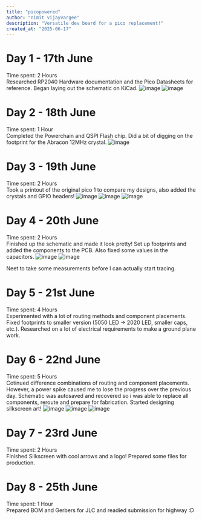 ```yaml
---
title: "picopowered"
author: "nimit vijayvargee"
description: "Versatile dev board for a pico replacement!"
created_at: "2025-06-17"
---
```

# Day 1 - 17th June
Time spent: 2 Hours <br>
Researched RP2040 Hardware documentation and the Pico Datasheets for reference. Began laying out the schematic on KiCad.
![image](https://github.com/user-attachments/assets/4788266f-945b-403b-9a69-79c97bb81893)
![image](https://github.com/user-attachments/assets/030791db-973c-4bcb-bfe3-b2bbb99a299e)

# Day 2 - 18th June
Time spent: 1 Hour <br>
Completed the Powerchain and QSPI Flash chip. Did a bit of digging on the footprint for the Abracon 12MHz crystal.
![image](https://github.com/user-attachments/assets/ed03c018-c5ab-44e9-90f7-2d7493ef7416)

# Day 3 - 19th June
Time spent: 2 Hours <br>
Took a printout of the original pico 1 to compare my designs, also added the crystals and GPIO headers!
![image](https://github.com/user-attachments/assets/1ac737a1-be29-4112-a92f-759121977a1e)
![image](https://github.com/user-attachments/assets/2dfb95bd-b02e-407c-ba8e-f8437bc99f23)
![image](https://github.com/user-attachments/assets/fc22801d-a093-4131-a9eb-d1c7d402ecd4)

# Day 4 - 20th June
Time spent: 2 Hours <br>
Finished up the schematic and made it look pretty! Set up footprints and added the components to the PCB. Also fixed some values in the capacitors.
![image](https://github.com/user-attachments/assets/f8a0d9e6-298a-4e7d-b069-db887623f9f3)
![image](https://github.com/user-attachments/assets/48af159b-32fd-488f-afff-4ba94011ab56)

Neet to take some measurements before I can actually start tracing.

# Day 5 - 21st June
Time spent: 4 Hours <br>
Experimented with a lot of routing methods and component placements. Fixed footprints to smaller version (5050 LED -> 2020 LED, smaller caps, etc.).
Researched on a lot of electrical requirements to make a ground plane work.

# Day 6 - 22nd June
Time spent: 5 Hours <br>
Cotinued difference combinations of routing and component placements. However, a power spike caused me to lose the progress over the previous day. Schematic was autosaved and recovered so i was able to replace all components, reroute and prepare for fabrication. Started designing silkscreen art!
![image](https://github.com/user-attachments/assets/ad5ae6d4-4b05-42da-bc17-61fb6d31e3a5)
![image](https://github.com/user-attachments/assets/d0d4abeb-978a-43b5-b35a-7f0e68ca9849)
![image](https://github.com/user-attachments/assets/3abb054e-def9-4c1e-ba7b-07c0d7a67670)

# Day 7 - 23rd June
Time spent: 2 Hours <br>
Finished Silkscreen with cool arrows and a logo! Prepared some files for production.

# Day 8 - 25th June
Time spent: 1 Hour <br>
Prepared BOM and Gerbers for JLC and readied submission for highway :D


